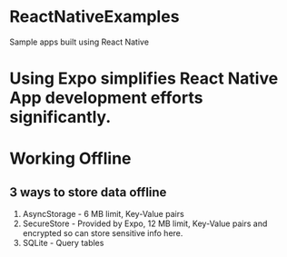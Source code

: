 # ReactNativeExamples
Sample apps built using React Native

# Using Expo simplifies React Native App development efforts significantly.

# Working Offline

## 3 ways to store data offline
1. AsyncStorage - 6 MB limit, Key-Value pairs
2. SecureStore - Provided by Expo, 12 MB limit, Key-Value pairs and encrypted so can store sensitive info here.
3. SQLite - Query tables
